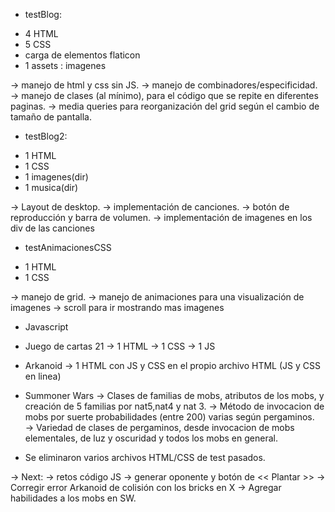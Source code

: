 * testBlog:
- 4 HTML
- 5 CSS 
- carga de elementos flaticon
- 1 assets : imagenes

→ manejo de html y css sin JS.
→ manejo de combinadores/especificidad.
→ manejo de clases (al mínimo), para el código que se repite en diferentes paginas.
→ media queries para reorganización del grid según el cambio de tamaño de pantalla.

* testBlog2:
- 1 HTML
- 1 CSS
- 1 imagenes(dir)
- 1 musica(dir)

→ Layout de desktop.
→ implementación de canciones.
→ botón de reproducción y barra de volumen.
→ implementación de imagenes en los div de las canciones

* testAnimacionesCSS
- 1 HTML
- 1 CSS

→ manejo de grid.
→ manejo de animaciones para una visualización de imagenes
    → scroll para ir mostrando mas imagenes


* Javascript
- Juego de cartas 21
→ 1 HTML
→ 1 CSS
→ 1 JS

- Arkanoid
→ 1 HTML con JS y CSS en el propio archivo HTML (JS y CSS en linea)

- Summoner Wars
→ Clases de familias de mobs, atributos de los mobs, y creación de 5 familias por nat5,nat4 y nat 3.
→ Método de invocacion de mobs por suerte probabilidades (entre 200) varias según pergaminos.
→ Variedad de clases de pergaminos, desde invocacion de mobs elementales, de luz y oscuridad y todos los mobs en general.

* Se eliminaron varios archivos HTML/CSS de test pasados.

-> Next:
→ retos código JS → generar oponente y botón de << Plantar >>
→ Corregir error Arkanoid de colisión con los bricks en X
→ Agregar habilidades a los mobs en SW.

